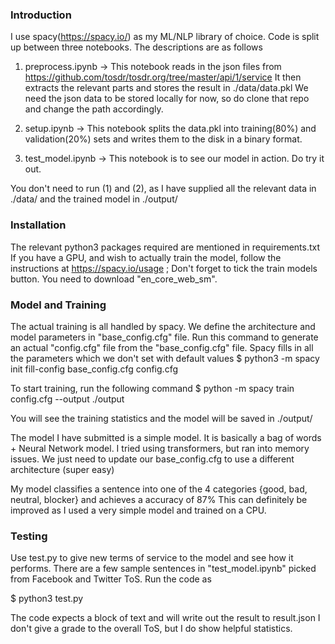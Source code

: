 ### Introduction

I use spacy(https://spacy.io/) as my ML/NLP library of choice.
Code is split up between three notebooks. The descriptions are as follows

1) preprocess.ipynb -> This notebook reads in the json files from https://github.com/tosdr/tosdr.org/tree/master/api/1/service
						It then extracts the relevant parts and stores the result in ./data/data.pkl
						We need the json data to be stored locally for now, so do clone that repo and change the path accordingly.

2) setup.ipynb      -> This notebook splits the data.pkl into training(80%) and validation(20%) sets and writes them to the disk in a binary format.

3) test_model.ipynb -> This notebook is to see our model in action. Do try it out.

You don't need to run (1) and (2), as I have supplied all the relevant data in ./data/ and the trained model in ./output/

### Installation

The relevant python3 packages required are mentioned in requirements.txt
If you have a GPU, and wish to actually train the model, follow the instructions at https://spacy.io/usage ; Don't forget to tick the train models button.
You need to download "en_core_web_sm".

### Model and Training

The actual training is all handled by spacy. We define the architecture and model parameters in "base_config.cfg" file.
Run this command to generate an actual "config.cfg" file from the "base_config.cfg" file. Spacy fills in all the parameters which we don't set with default values
$ python3 -m spacy init fill-config base_config.cfg config.cfg

To start training, run the following command
$ python -m spacy train config.cfg --output ./output

You will see the training statistics and the model will be saved in ./output/

The model I have submitted is a simple model. It is basically a bag of words + Neural Network model.
I tried using transformers, but ran into memory issues. We just need to update our base_config.cfg to use a different architecture (super easy)

My model classifies a sentence into one of the 4 categories {good, bad, neutral, blocker} and achieves a accuracy of 87%
This can definitely be improved as I used a very simple model and trained on a CPU.

### Testing

Use test.py to give new terms of service to the model and see how it performs.
There are a few sample sentences in "test_model.ipynb" picked from Facebook and Twitter ToS.
Run the code as

$ python3 test.py

The code expects a block of text and will write out the result to result.json
I don't give a grade to the overall ToS, but I do show helpful statistics.

